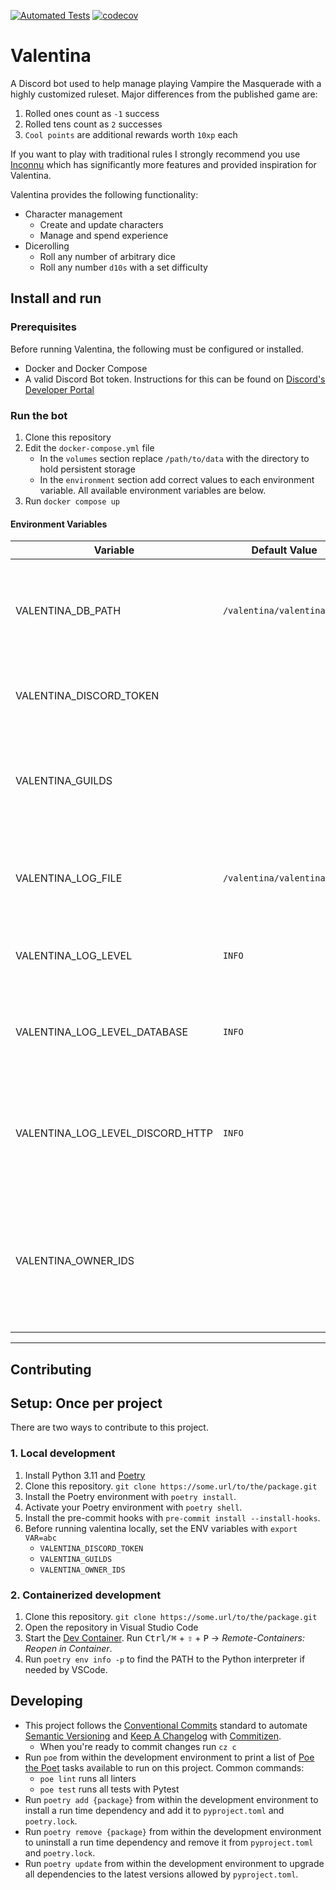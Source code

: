 [![Automated Tests](https://github.com/natelandau/valentina/actions/workflows/automated-tests.yml/badge.svg)](https://github.com/natelandau/valentina/actions/workflows/automated-tests.yml) [![codecov](https://codecov.io/gh/natelandau/valentina/branch/main/graph/badge.svg?token=2ZNJ20XDOQ)](https://codecov.io/gh/natelandau/valentina)

# Valentina

A Discord bot used to help manage playing Vampire the Masquerade with a highly customized ruleset. Major differences from the published game are:

1. Rolled ones count as `-1` success
2. Rolled tens count as `2` successes
3. `Cool points` are additional rewards worth `10xp` each

If you want to play with traditional rules I strongly recommend you use [Inconnu](https://docs.inconnu.app/) which has significantly more features and provided inspiration for Valentina.

Valentina provides the following functionality:

-   Character management
    -   Create and update characters
    -   Manage and spend experience
-   Dicerolling
    -   Roll any number of arbitrary dice
    -   Roll any number `d10s` with a set difficulty

## Install and run

### Prerequisites

Before running Valentina, the following must be configured or installed.

-   Docker and Docker Compose
-   A valid Discord Bot token. Instructions for this can be found on [Discord's Developer Portal](https://discord.com/developers/docs/getting-started)

### Run the bot

1. Clone this repository
2. Edit the `docker-compose.yml` file
    - In the `volumes` section replace `/path/to/data` with the directory to hold persistent storage
    - In the `environment` section add correct values to each environment variable. All available environment variables are below.
3. Run `docker compose up`

#### Environment Variables

| Variable                         | Default Value              | Usage                                                                                                                    |
| -------------------------------- | -------------------------- | ------------------------------------------------------------------------------------------------------------------------ |
| VALENTINA_DB_PATH                | `/valentina/valentina.db`  | Sets the path to the SQLite database file.<br />Note, this is the directory used withing the Docker container            |
| VALENTINA_DISCORD_TOKEN          |                            | Sets the Discord bot token. This is required to run the bot.                                                             |
| VALENTINA_GUILDS                 |                            | Sets the Discord guilds the bot is allowed to join. This is a comma separated list of guild IDs.                         |
| VALENTINA_LOG_FILE               | `/valentina/valentina.log` | Sets the file to write logs to.<br />Note, this is the directory used withing the Docker container                       |
| VALENTINA_LOG_LEVEL              | `INFO`                     | Sets master log level. One of `TRACE`, `DEBUG`, `INFO`, `WARNING`, `ERROR`                                               |
| VALENTINA_LOG_LEVEL_DATABASE     | `INFO`                     | Sets the log level for database SQL queries. One of `TRACE`, `DEBUG`, `INFO`, `WARNING`, `ERROR`                         |
| VALENTINA_LOG_LEVEL_DISCORD_HTTP | `INFO`                     | Sets the log level for discord HTTP, gateway, webhook,client events. One of `TRACE`, `DEBUG`, `INFO`, `WARNING`, `ERROR` |
| VALENTINA_OWNER_IDS              |                            | Sets the Discord user IDs that are allowed to run admin commands. This is a comma separated list of Discord user IDs.    |

---

## Contributing

## Setup: Once per project

There are two ways to contribute to this project.

### 1. Local development

1. Install Python 3.11 and [Poetry](https://python-poetry.org)
2. Clone this repository. `git clone https://some.url/to/the/package.git`
3. Install the Poetry environment with `poetry install`.
4. Activate your Poetry environment with `poetry shell`.
5. Install the pre-commit hooks with `pre-commit install --install-hooks`.
6. Before running valentina locally, set the ENV variables with `export VAR=abc`
    - `VALENTINA_DISCORD_TOKEN`
    - `VALENTINA_GUILDS`
    - `VALENTINA_OWNER_IDS`

### 2. Containerized development

1. Clone this repository. `git clone https://some.url/to/the/package.git`
2. Open the repository in Visual Studio Code
3. Start the [Dev Container](https://code.visualstudio.com/docs/remote/containers). Run <kbd>Ctrl/⌘</kbd> + <kbd>⇧</kbd> + <kbd>P</kbd> → _Remote-Containers: Reopen in Container_.
4. Run `poetry env info -p` to find the PATH to the Python interpreter if needed by VSCode.

## Developing

-   This project follows the [Conventional Commits](https://www.conventionalcommits.org/) standard to automate [Semantic Versioning](https://semver.org/) and [Keep A Changelog](https://keepachangelog.com/) with [Commitizen](https://github.com/commitizen-tools/commitizen).
    -   When you're ready to commit changes run `cz c`
-   Run `poe` from within the development environment to print a list of [Poe the Poet](https://github.com/nat-n/poethepoet) tasks available to run on this project. Common commands:
    -   `poe lint` runs all linters
    -   `poe test` runs all tests with Pytest
-   Run `poetry add {package}` from within the development environment to install a run time dependency and add it to `pyproject.toml` and `poetry.lock`.
-   Run `poetry remove {package}` from within the development environment to uninstall a run time dependency and remove it from `pyproject.toml` and `poetry.lock`.
-   Run `poetry update` from within the development environment to upgrade all dependencies to the latest versions allowed by `pyproject.toml`.

